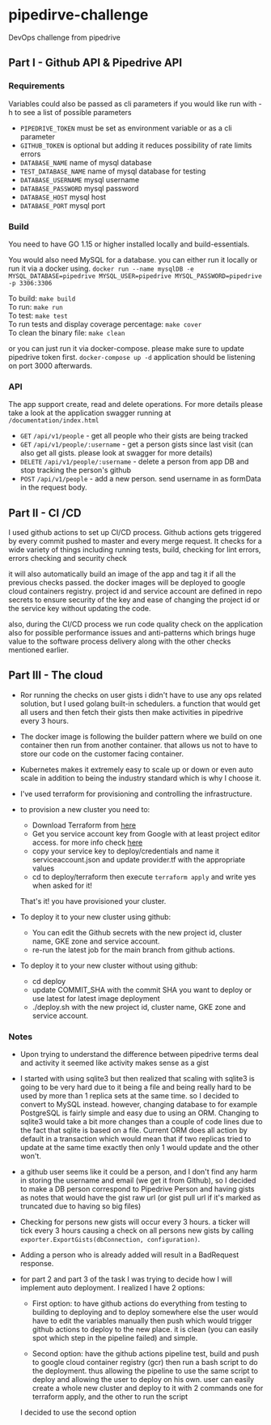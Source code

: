 # pipedirve-challenge
DevOps challenge from pipedrive


## Part I - Github API & Pipedrive API

### Requirements
Variables could also be passed as cli parameters if you would like run with -h to see a list of possible parameters

* `PIPEDRIVE_TOKEN` must be set as environment variable or as a cli parameter
* `GITHUB_TOKEN` is optional but adding it reduces possibility of rate limits errors
* `DATABASE_NAME` name of mysql database
* `TEST_DATABASE_NAME` name of mysql database for testing
* `DATABASE_USERNAME` mysql username
* `DATABASE_PASSWORD` mysql password 
* `DATABASE_HOST` mysql host
* `DATABASE_PORT` mysql port
### Build
You need to have GO 1.15 or higher installed locally and build-essentials.

You would also need MySQL for a database. you can either run it locally or run it via a docker using.
`docker run --name mysqlDB -e MYSQL_DATABASE=pipedrive MYSQL_USER=pipedrive MYSQL_PASSWORD=pipedrive -p 3306:3306`

To build: ```make build```  
To run: ```make run```  
To test: ```make test```  
To run tests and display coverage percentage: ```make cover```   
To clean the binary file: ```make clean```

or you can just run it via docker-compose. please make sure to update pipedrive token first.
`docker-compose up -d` application should be listening on port  3000 afterwards.
### API
The app support create, read and delete operations.
For more details please take a look at the application swagger running at `/documentation/index.html`

* `GET` `/api/v1/people` - get all people who their gists are being tracked
* `GET` `/api/v1/people/:username` - get a person gists since last visit (can also get all gists. please look at swagger for more details)
* `DELETE` `/api/v1/people/:username` - delete a person from app DB and stop tracking the person's github
* `POST` `/api/v1/people` - add a new person.  send username in as formData in the request body.

## Part II - CI /CD
I used github actions to set up CI/CD process. Github actions gets triggered by every commit pushed to master and
every merge request. It checks for a wide variety of things including running tests, build, checking for lint errors, 
errors checking and security check

it will also automatically build an image of the app and tag it if all the previous checks passed.
the docker images will be deployed to google cloud containers registry. project id and service account are defined in 
repo secrets to ensure security of the key and ease of changing the project id or the service key without updating the code.

also, during the CI/CD process we run code quality check on the application also for possible performance issues and anti-patterns
which brings huge value to the software process delivery along with the other checks mentioned earlier.
## Part III - The cloud
* Ror running the checks on user gists i didn't have to use any ops related solution, but I used golang built-in schedulers.
a function that would get all users and then fetch their gists then make activities in pipedrive every 3 hours. 

* The docker image is following the builder pattern where we build on one container then run from another container.
that allows us not to have to store our code on the customer facing container. 

* Kubernetes makes it extremely easy to scale up or down or even auto scale in addition to being the industry standard 
  which is why I choose it.
* I've used terraform for provisioning and controlling the infrastructure. 

* to provision a new cluster you need to: 
  * Download Terraform from [here](https://www.terraform.io/downloads.html) 
  * Get you service account key from Google with at least project editor access. for more info check 
    [here](https://cloud.google.com/iam/docs/creating-managing-service-account-keys)
  * copy your service key to deploy/credentials and name it serviceaccount.json and update provider.tf with the appropriate values
  * cd to deploy/terraform then execute `terraform apply` and write yes when asked for it!
  
  That's it! you have provisioned your cluster.

* To deploy it to your new cluster using github:
    * You can edit the Github secrets with the new project id, cluster name, GKE zone and service account.
    * re-run the latest job for the main branch from github actions.
* To deploy it to your new cluster without using github:
  * cd deploy
  * update COMMIT_SHA with the commit SHA you want to deploy or use latest for latest image deployment
  *  ./deploy.sh with the new project id, cluster name, GKE zone and service account.

### Notes
* Upon trying to understand  the difference between pipedrive terms deal and activity it seemed like activity makes
  sense as a gist
  
* I started with using sqlite3 but then realized that scaling with sqlite3 is going to be very hard due to it being
a file and being really hard to be used by more than 1 replica sets at the same time. so I decided to convert to MySQL instead.
  however, changing database to for example PostgreSQL is fairly simple and easy due to using an ORM.
  Changing to sqlite3 would take a bit more changes than a couple of code lines due to the fact that sqlite is based on a file.
  Current ORM does all action by default in a transaction which would mean that if two replicas tried to update
  at the same time exactly then only 1 would update and the other won't. 

* a github user seems like it could be a person, and I don't find any harm in storing the username and email (we get it
  from Github), so I decided to make a DB person correspond to Pipedrive Person and having gists as notes that would
  have the gist raw url (or gist pull url if it's marked as truncated due to having so big files)
  
* Checking for persons new gists will occur every 3 hours. a ticker will tick every 3 hours causing a check on all persons
  new gists by calling `exporter.ExportGists(dbConnection, configuration)`.
  
* Adding a person who is already added will result in a BadRequest response.

* for part 2 and part 3 of the task I was trying to decide how I will implement auto deployment. I realized I have 2 options:

  * First option: to have github actions do everything from testing to building to deploying and to deploy somewhere else the user
  would have to edit the variables manually then push which would trigger github actions to deploy to the new place. it is
    clean (you can easily spot which step in the pipeline failed) and simple. 
    
  * Second option: have the github actions pipeline test, build and push to google cloud container registry (gcr) 
  then run a bash script to do the deployment. thus allowing the pipeline to use the same script to deploy and allowing 
    the user to deploy on his own.
    user can easily create a whole new cluster and deploy to it with 2 commands one for terraform apply, and
    the other to run the script
    
  I decided to use the second option